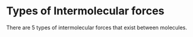 # Types of Intermolecular forces

There are 5 types of intermolecular forces that exist between molecules.

